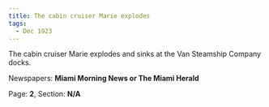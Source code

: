 ```yaml
---  
title: The cabin cruiser Marie explodes  
tags:  
  - Dec 1923  
---  
```

  
The cabin cruiser Marie explodes and sinks at the Van Steamship Company docks.  
  
Newspapers: **Miami Morning News or The Miami Herald**  
  
Page: **2**, Section: **N/A** 
